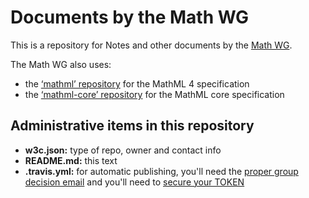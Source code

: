
# Documents by the Math WG

This is a repository for Notes and other documents by the [Math WG](https://www.w3.org/Math/).

The Math WG also uses:
* the [‘mathml’ repository](https://github.com/w3c/mathml) for the MathML 4 specification
* the [‘mathml-core’ repository](https://github.com/w3c/mathml-core) for the MathML core specification

## Administrative items in this repository

* **w3c.json:** type of repo, owner and contact info
* **README.md:** this text
* **.travis.yml:** for automatic publishing, you'll need the [proper group decision email](https://github.com/w3c/echidna/wiki/How-to-use-Echidna-with-ReSpec-and-GitHub#working-group-approval) and you'll need to [secure your TOKEN](https://github.com/w3c/echidna/wiki/How-to-use-Echidna-with-ReSpec-and-GitHub#working-group-approval)
